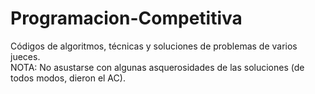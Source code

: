 # Programacion-Competitiva
Códigos de algoritmos, técnicas y soluciones de problemas de varios jueces. <br>
NOTA: No asustarse con algunas asquerosidades de las soluciones (de todos modos, dieron el AC).
